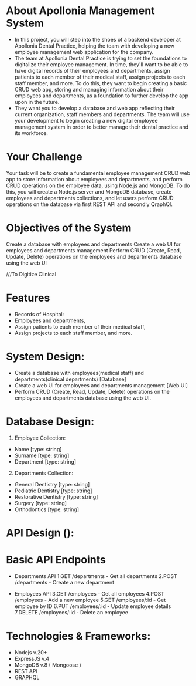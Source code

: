 # About Apollonia Management System 
- In this project, you will step into the shoes of a backend developer at Apollonia Dental Practice, helping the team with developing a new employee management web application for the company.
- The team at Apollonia Dental Practice is trying to set the foundations to digitalize their employee management. In time, they'll want to be able to have digital records of their employees and departments, assign patients to each member of their medical staff, assign projects to each staff member, and more. To do this, they want to begin creating a basic CRUD web app, storing and managing information about their employees and departments, as a foundation to further develop the app upon in the future.
- They want you to develop a database and web app reflecting their current organization, staff members and departments. The team will use your development to begin creating a new digital employee management system in order to better manage their dental practice and its workforce. 


# Your Challenge

Your task will be to create a fundamental employee management CRUD web app to store information about employees and departments, and perform CRUD operations on the employee data, using Node.js and MongoDB. To do this, you will create a Node.js server and MongoDB database, create employees and departments collections, and let users perform CRUD operations on the database via first REST API and secondly QraphQl.

# Objectives of the System
Create a database with employees and departments
Create a web UI for employees and departments management
Perform CRUD (Create, Read, Update, Delete) operations on the employees and departments database using the web UI

///To Digitize Clinical 
# Features
* Records of Hospital:
* Employees and departments,
* Assign patients to each member of their medical staff,
* Assign projects to each staff member, and more.

# System Design:
* Create a database with employees(medical staff) and departments(clinical departments) [Database]
* Create a web UI for employees and departments management [Web UI]
* Perform CRUD (Create, Read, Update, Delete) operations on the employees and departments database using the web UI.

# Database Design:
1. Employee Collection:
 - Name [type: string]
 - Surname [type: string]
 - Department [type: string]

2. Departments Collection:
 - General Dentistry [type: string]
 - Pediatric Dentistry [type: string]
 - Restorative Dentistry [type: string]
 - Surgery [type: string]
 - Orthodontics [type: string]


# API Design (<CREATE><READ><UPDATE><DELETE>):
# Basic API Endpoints
* Departments API
1.GET /departments - Get all departments
2.POST /departments - Create a new department

* Employees API
3.GET /employees - Get all employees
4.POST /employees - Add a new employee
5.GET /employees/:id - Get employee by ID
6.PUT /employees/:id - Update employee details
7.DELETE /employees/:id - Delete an employee

# Technologies & Frameworks:
* Nodejs v.20+
* ExpressJS v.4
* MongoDB v.8 ( Mongoose )
* REST API
* GRAPHQL 

